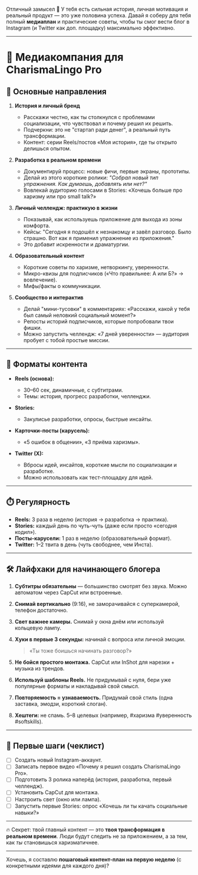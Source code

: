 Отличный замысел 🙌 У тебя есть сильная история, личная мотивация и реальный продукт — это уже половина успеха. Давай я соберу для тебя полный **медиаплан** и практические советы, чтобы ты смог вести блог в Instagram (и Twitter как доп. площадку) максимально эффективно.

---

# 📣 Медиакомпания для CharismaLingo Pro

## 🔑 Основные направления

1. **История и личный бренд**

   * Расскажи честно, как ты столкнулся с проблемами социализации, что чувствовал и почему решил их решить.
   * Подчеркни: это не "стартап ради денег", а реальный путь трансформации.
   * Контент: серии Reels/постов «Моя история», где ты открыто делишься опытом.

2. **Разработка в реальном времени**

   * Документируй процесс: новые фичи, первые экраны, прототипы.
   * Делай из этого короткие ролики: *"Собрал новый тип упражнения. Как думаешь, добавлять или нет?"*
   * Вовлекай аудиторию голосами в Stories: «Хочешь больше про харизму или про small talk?»

3. **Личный челлендж: практикую в жизни**

   * Показывай, как используешь приложение для выхода из зоны комфорта.
   * Кейсы: "Сегодня я подошёл к незнакомцу и завёл разговор. Было страшно. Вот как я применил упражнение из приложения."
   * Это добавит искренности и драматургии.

4. **Образовательный контент**

   * Короткие советы по харизме, нетворкингу, уверенности.
   * Микро-квизы для подписчиков («Что правильнее: А или Б?» → вовлечение).
   * Мифы/факты о коммуникации.

5. **Сообщество и интерактив**

   * Делай "мини-тусовки" в комментариях: «Расскажи, какой у тебя был самый неловкий социальный момент?»
   * Репосты историй подписчиков, которые попробовали твои фишки.
   * Можно запустить челлендж: «7 дней уверенности» — аудитория пробует с тобой простые миссии.

---

## 🎥 Форматы контента

* **Reels (основа):**

  * 30–60 сек, динамичные, с субтитрами.
  * Темы: история, прогресс разработки, челленджи.
* **Stories:**

  * Закулисье разработки, опросы, быстрые инсайты.
* **Карточки-посты (карусель):**

  * «5 ошибок в общении», «3 приёма харизмы».
* **Twitter (X):**

  * Вбросы идей, инсайтов, короткие мысли по социализации и разработке.
  * Можно использовать как тест-площадку для идей.

---

## ⏱️ Регулярность

* **Reels:** 3 раза в неделю (история → разработка → практика).
* **Stories:** каждый день по чуть-чуть (даже если просто «сегодня кодил»).
* **Посты-карусели:** 1 раз в неделю (образовательный формат).
* **Twitter:** 1–2 твита в день (чуть свободнее, чем Инста).

---

## 🛠 Лайфхаки для начинающего блогера

1. **Субтитры обязательны** — большинство смотрят без звука. Можно автоматом через CapCut или встроенные.
2. **Снимай вертикально** (9:16), не заморачивайся с суперкамерой, телефон достаточно.
3. **Свет важнее камеры.** Снимай у окна днём или используй кольцевую лампу.
4. **Хуки в первые 3 секунды:** начинай с вопроса или личной эмоции.

   > «Ты тоже боишься начинать разговор?»
5. **Не бойся простого монтажа.** CapCut или InShot для нарезки + музыка из трендов.
6. **Используй шаблоны Reels.** Не придумывай с нуля, бери уже популярные форматы и накладывай свой смысл.
7. **Повторяемость = узнаваемость.** Придумай свой стиль (одна заставка, эмодзи, короткий слоган).
8. **Хештеги:** не спамь. 5–8 целевых (например, #харизма #уверенность #softskills).

---

## 🎯 Первые шаги (чеклист)

* [ ] Создать новый Instagram-аккаунт.
* [ ] Записать первое видео «Почему я решил создать CharismaLingo Pro».
* [ ] Подготовить 3 ролика наперёд (история, разработка, первый челлендж).
* [ ] Установить CapCut для монтажа.
* [ ] Настроить свет (окно или лампа).
* [ ] Запустить первые Stories: опрос «Хочешь ли ты качать социальные навыки?»

---

🔥 Секрет: твой главный контент — это **твоя трансформация в реальном времени**. Люди будут следить не за приложением, а за тем, как *ты* становишься харизматичнее.

---

Хочешь, я составлю **пошаговый контент-план на первую неделю** (с конкретными идеями для каждого дня)?
